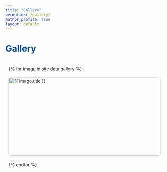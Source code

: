 ```yaml
---
title: "Gallery"
permalink: /gallery/
author_profile: true
layout: default
---
```


# <font color="#004479">Gallery</font>
<span class='anchor' id='gallery'></span>

<div class="gallery-container">
  <div class="gallery-grid">
    {% for image in site.data.gallery %}
      <div class="gallery-item">
        <a href="{{ image.full_url }}" class="gallery-link" data-title="{{ image.title }}">
          <img src="{{ image.thumbnail_url }}" alt="{{ image.title }}" loading="lazy">
          <div class="gallery-item-info">
            <h3>{{ image.title }}</h3>
            <p>{{ image.description }}</p>
            <span class="gallery-date">{{ image.date }}</span>
          </div>
        </a>
      </div>
    {% endfor %}
  </div>
</div>

<style>
.gallery-container {
  padding: 20px 0;
}

.gallery-grid {
  display: grid;
  grid-template-columns: repeat(auto-fill, minmax(300px, 1fr));
  gap: 20px;
  padding: 0 10px;
}

.gallery-item {
  position: relative;
  overflow: hidden;
  border-radius: 8px;
  box-shadow: 0 2px 8px rgba(0,0,0,0.1);
  transition: transform 0.3s ease;
}

.gallery-item:hover {
  transform: translateY(-5px);
}

.gallery-item img {
  width: 100%;
  height: 250px;
  object-fit: cover;
  display: block;
}

.gallery-item-info {
  position: absolute;
  bottom: 0;
  left: 0;
  right: 0;
  background: linear-gradient(transparent, rgba(0,0,0,0.8));
  color: white;
  padding: 15px;
  opacity: 0;
  transition: opacity 0.3s ease;
}

.gallery-item:hover .gallery-item-info {
  opacity: 1;
}

.gallery-item-info h3 {
  margin: 0 0 5px 0;
  font-size: 1.2em;
}

.gallery-item-info p {
  margin: 0;
  font-size: 0.9em;
}

.gallery-date {
  font-size: 0.8em;
  opacity: 0.8;
}
</style> 